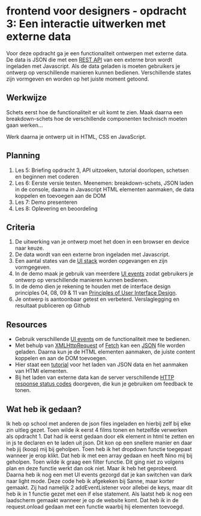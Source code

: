 # frontend voor designers - opdracht 3: Een interactie uitwerken met externe data

Voor deze opdracht ga je een functionaliteit ontwerpen met externe data. De data is JSON die met een [REST API](https://developer.mozilla.org/en-US/docs/Glossary/REST) van een externe bron wordt ingeladen met Javascript.  Als de data geladen is moeten gebruikers je ontwerp op verschillende manieren kunnen bedienen. Verschillende states zijn vormgeven en worden op het juiste moment getoond.


## Werkwijze
Schets eerst hoe de functionaliteit er uit komt te zien. Maak daarna een breakdown-schets hoe de verschillende componenten technisch moeten gaan werken...

Werk daarna je ontwerp uit in HTML, CSS en JavaScript.


## Planning
1. Les 5: Briefing opdracht 3, API uitzoeken, tutorial doorlopen, schetsen en beginnen met coderen
2. Les 6: Eerste versie testen. Meenemen: breakdown-schets, JSON laden in de console, daarna in Javascript HTML elementen aanmaken, de data koppelen en toevoegen aan de DOM
3. Les 7: Demo presenteren
4. Les 8: Oplevering en beoordeling


## Criteria
1. De uitwerking van je ontwerp moet het doen in een browser en device naar keuze.
2. De data wordt van een externe bron ingeladen met Javascript.
3. Een aantal states van de [UI stack](https://www.scotthurff.com/posts/why-your-user-interface-is-awkward-youre-ignoring-the-ui-stack/) worden opgevangen en zijn vormgegeven.
4. In de demo maak je gebruik van meerdere [UI events](https://developer.mozilla.org/en-US/docs/Web/API/UIEvent) zodat gebruikers je ontwerp op verschillende manieren kunnen bedienen.
5. In de demo dien je rekening te houden met de interface design principles 04, 08, 09 & 11 van [Principles of User Interface Design](http://bokardo.com/principles-of-user-interface-design/).
6. Je ontwerp is aantoonbaar getest en verbeterd. Verslaglegging en resultaat publiceren op Github


## Resources
- Gebruik verschillende [UI events](https://developer.mozilla.org/en-US/docs/Web/API/UIEvent) om de functionaliteit mee te bedienen.
- Met behulp van [XMLHttpRequest](https://developer.mozilla.org/en-US/docs/Web/API/XMLHttpRequest/Using_XMLHttpRequest) of [Fetch](https://developer.mozilla.org/en-US/docs/Web/API/Fetch_API/Using_Fetch) kan een [JSON](https://developer.mozilla.org/en-US/docs/Learn/JavaScript/Objects/JSON) file worden geladen. Daarna kun je de HTML elementen aanmaken, de juiste content koppelen en aan de DOM toevoegen.
- Hier staat een [tutorial](https://developer.mozilla.org/en-US/docs/Learn/JavaScript/Objects/JSON) voor het laden van JSON data en het aanmaken van HTMl elementen.
- Bij het laden van externe data kan de server verschillende [HTTP response status codes](https://developer.mozilla.org/en-US/docs/Web/HTTP/Status) doorgeven, die kun je gebruiken om feedback te tonen.

## Wat heb ik gedaan?
Ik heb op school met anderen de json files ingeladen en hierbij zelf bij elke zin uitleg gezet. Toen wilde ik eerst 4 films tonen en hetzelfde verwerken als opdracht 1. Dat had ik eerst gedaan door elk element in html te zetten en in js te declaren en te laden uit json. Dit kon op een snellere manier en daar heb jij (koop) mij bij geholpen. Toen heb ik het dropdown functie toegepast wanneer je erop klikt. Dat heb ik met een array gedaan en heeft Nino mij bij geholpen. Toen wilde ik graag een filter functie. Dit ging niet zo volgens plan en deze functie werkt dan ook niet. Maar ik heb het geprobeerd. Daarna heb ik nog een met UI events gezorgd dat je kan switchen van dark naar light mode. Deze code heb ik afgekeken bij Sanne, maar korter gemaakt. Zij had namelijk 2 addEventListener voor allebei de keys, maar dit heb ik in 1 functie gezet met een if else statement. Als laatst heb ik nog een laadscherm gemaakt wanneer je op de website komt. Dat heb ik in de request.onload gedaan met een functie waarbij hij elementen toevoegd. 